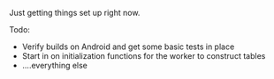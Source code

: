 Just getting things set up right now. 

Todo:
 - Verify builds on Android and get some basic tests in place
 - Start in on initialization functions for the worker to construct tables
 - ....everything else
